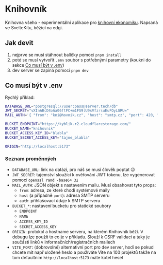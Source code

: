 # Knihovník

Knihovna všeho - experimentální aplikace pro [knihovní ekonomiku](https://www.youtube.com/watch?v=NOYa3YzVtyk). Napsaná ve SvelteKitu, běžící na edgi.

## Jak devit

1. nejprve se musí stáhnout balíčky pomocí `pnpm install`
2. poté se musí vytvořit `.env` soubor s potřebnými parametry (koukni do sekce [Co musí být v .env](#co-musí-být-v-env))
3. dev server se zapíná pomocí `pnpm dev`

## Co musí být v .env

Rychlý příklad:

```sh
DATABASE_URL="postgresql://user:pass@server.tech/db"
JWT_SECRET="vXInABcD4oAa06ftFC+m1FS9lU9sVfzrsuEuFOyLGRU="
MAIL_AUTH='{ "from": "kni@hovnik.cz", "host": "smtp.cz", "port": 420, "auth": { "user": "uzivatel", "pass": "heslo" } }'

BUCKET_ENDPOINT="https://kyblik.r2.cloudflarestorage.com/"
BUCKET_NAME="knihovnik"
BUCKET_ACCESS_KEY_ID="blabla"
BUCKET_SECRET_ACCESS_KEY="tajne_blabla"

ORIGIN="http://localhost:5173"
```

### Seznam proměnných

- `DATABASE_URL`: link na datázi, pro náš se musí člověk poptat 😉
- `JWT_SECRET`: tajemství sloužící k ověřování JWT tokenu, lze vygenerovat pomocí `openssl rand -base64 32`
- `MAIL_AUTH`: JSON objekt s nastavením mailu. Musí obsahovat tyto props:
  - `from`: adresa, ze které chodí systémové maily
  - `host` (a případně `port`): adresa SMTP serveru
  - `auth`: přihlašovací údaje k SMTP serveru
- `BUCKET_*`: nastavení bucketu pro statické soubory
  - `ENDPOINT`
  - `NAME`
  - `ACCESS_KEY_ID`
  - `SECRET_ACCESS_KEY`
- `ORIGIN`: protokol a hostname serveru, na kterém Knihovník běží. V debugu lze použít to co je v příkladu. Slouží k CSRF validaci a taky je součástí linků v informačních/registračních mailech
- `VITE_PORT`: (dobrovolné) alternativní port pro dev server, hodí se pokud chcete mít např uložené heslo a používáte Vite na 100 projektů takže na tom defaultním `http://localhost:5173` máte kotel hesel
